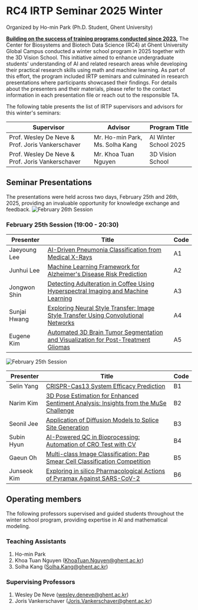 # RC4 IRTP Seminar 2025 Winter

Organized by Ho-min Park (Ph.D. Student, Ghent University)

**[Building on the success of training programs conducted since 2023](../showcases.md),** The Center for Biosystems and Biotech Data Science (RC4) at Ghent University Global Campus conducted a winter school program in 2025 together with the 3D Vision School. This initiative aimed to enhance undergraduate students' understanding of AI and related research areas while developing their practical research skills using math and machine learning. As part of this effort, the program included IRTP seminars and culminated in research presentations where participants showcased their findings. For details about the presenters and their materials, please refer to the contact information in each presentation file or reach out to the responsible TA.


The following table presents the list of IRTP supervisors and advisors for this winter's seminars:

| Supervisor | Advisor | Program Title |
|-----------|---------|--------------|
| Prof. Wesley De Neve & Prof. Joris Vankerschaver | Mr. Ho-min Park, Ms. Solha Kang | AI Winter School 2025 |
| Prof. Wesley De Neve & Prof. Joris Vankerschaver | Mr. Khoa Tuan Nguyen | 3D Vision School |
## Seminar Presentations

The presentations were held across two days, February 25th and 26th, 2025, providing an invaluable opportunity for knowledge exchange and feedback.
![February 26th Session](./2025_aiws_feb26.png)


### February 25th Session (19:00 - 20:30)

| Presenter      | Title                                                        | Code |
|----------------|--------------------------------------------------------------|------|
| Jaeyoung Lee   |[AI-Driven Pneumonia Classification from Medical X-Rays](https://www.dropbox.com/scl/fi/a523692rryz0m53y07vds/Jaeyoung-Lee-AI-Driven-Pneumonia-Classification-from-Medical-X-Rays.pdf?rlkey=smumx8enpv8jjobn4fv77rgvf&st=r32e1q8o&dl=0) | A1   |
| Junhui Lee     | [Machine Learning Framework for Alzheimer's Disease Risk Prediction](https://www.dropbox.com/scl/fi/x45ls153r563a408yha85/Junhui-Lee-Alzheimer-s-Disease-Prediction.pdf?rlkey=25ya9mxnyvocgyxp1cea24i75&st=kliukwaw&dl=0) | A2 |
| Jongwon Shin   | [Detecting Adulteration in Coffee Using Hyperspectral Imaging and Machine Learning](https://www.dropbox.com/scl/fi/t2vu4ea23gtp0dugpyzxm/Jongwon-Shin-Detecting-Adulteration-in-Coffee-Using-Hyperspectral-Imaging-and-Machine-Learning.pdf?rlkey=35jj9ldkdwkozaots4j31n6cc&st=eshfvufm&dl=0) | A3 |
| Sunjai Hwang   | [Exploring Neural Style Transfer: Image Style Transfer Using Convolutional Networks](https://www.dropbox.com/scl/fi/87g8k39mniyexy27sixys/Sunjai-Hwang-Exploring-Neural-Style-Transfer-Image-Style-Transfer-Using-Convolutional-Networks.pdf?rlkey=3gg5qnw3af7bp3lmf3xtg9gr3&st=xvkutbi4&dl=0) | A4 |
| Eugene Kim     | [Automated 3D Brain Tumor Segmentation and Visualization for Post-Treatment Gliomas](https://www.dropbox.com/scl/fi/e7zwhcqcerhoem0mqjl1w/Eugene-Kim-Exploring-Automated-3D-Segmentation-and-Visualization-for-Post-Treatment-Gliomas.pdf?rlkey=jykmmlqs9jk0ip8vpx7oes1qx&st=gfbphie1&dl=0) | A5 |


![February 25th Session](./2025_aiws_feb25.png)

| Presenter      | Title                                                        | Code |
|----------------|--------------------------------------------------------------|------|
| Selin Yang     | [CRISPR-Cas13 System Efficacy Prediction](https://www.dropbox.com/scl/fi/s7xiyebzdxzb47djtddco/Selin-Yang-CRISPR-Cas13-system-Efficacy-prediction.pdf?rlkey=xs8jvs4l1jdmvyhs6ru3qgwe2&st=jc70tl0u&dl=0)                 | B1   |
| Narim Kim      | [3D Pose Estimation for Enhanced Sentiment Analysis: Insights from the MuSe Challenge](https://www.dropbox.com/scl/fi/4jl1ygoza8waoy5b5josd/Narim-Kim-3D-Pose-Estimation-for-Enhanced-Sentiment-Analysis_Insight-from-the-MuSe-Challenge.pdf?rlkey=owrui9vekjbyww879ee70b4z8&st=etkj9mh7&dl=0) | B2 |
| Seonil Jee     | [Application of Diffusion Models to Splice Site Generation](https://www.dropbox.com/scl/fi/bccgj7pkwqatchx3tvga5/Seonil-Jee-Application-of-diffusion-models-to-splice-site-generation.pdf?rlkey=g1zo6fiyiiw5ha1olgwfzztr2&st=ukex06h9&dl=0) | B3   |
| Subin Hyun     | [AI-Powered QC in Bioprocessing: Automation of CRO Test with CV](https://www.dropbox.com/scl/fi/99fftkne6eoz0sbkpqjb3/Subin-Hyun_AI-powered-Quality-control-in-Bioprocessing_for-share.pdf?rlkey=vejd9mzno45py7ffhsl8lerek&st=iz8ast0g&dl=0) | B4 |
| Gaeun Oh       | [Multi-class Image Classification: Pap Smear Cell Classification Competition](https://www.dropbox.com/scl/fi/qi0fhuf6wlrpjwbozsi2u/Gaeun-Oh-Multi-class-Image-Classification-Pap-Smear-Cell-Classification-Competition.pdf?rlkey=nyxomxswbg3q4aakgp07pz998&st=eddms7pp&dl=0) | B5 |
| Junseok Kim    | [Exploring in silico Pharmacological Actions of Pyramax Against SARS-CoV-2](https://www.dropbox.com/scl/fi/ztvhs0cww0kdc6jtlkvvc/Juneseok-Kim-Exploring-In-silico-Pharmacological-actions-of-pramax-against-sars-cov-2.pdf?rlkey=11taupr6nsrhg53lnhxp2icxs&st=5g1nxydh&dl=0) | B6 |


## Operating members

The following professors supervised and guided students throughout the winter school program, providing expertise in AI and mathematical modeling.

### Teaching Assistants

1. Ho-min Park
2. Khoa Tuan Nguyen (KhoaTuan.Nguyen@ghent.ac.kr)
3. Solha Kang (Solha.Kang@ghent.ac.kr)

### Supervising Professors

1. Wesley De Neve (wesley.deneve@ghent.ac.kr)
2. Joris Vankerschaver (Joris.Vankerschaver@ghent.ac.kr)
